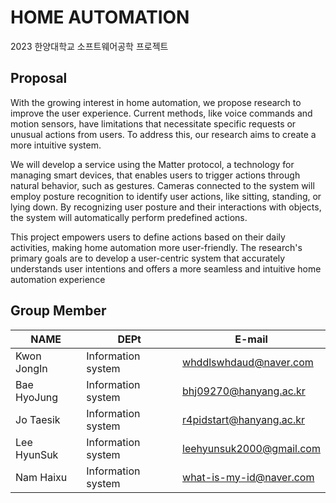 # HOME AUTOMATION


2023 한양대학교 소프트웨어공학 프로젝트

## Proposal

With the growing interest in home automation, we propose research to improve the user experience. Current methods, like voice
commands and motion sensors, have limitations that necessitate specific requests or unusual actions from users. To address this, our research aims to create a more intuitive system. 

We will develop a service using the Matter protocol, a technology for managing smart devices, that enables users to trigger actions through natural behavior, such as gestures. Cameras connected to the system will employ posture recognition to identify user actions, like sitting, standing, or lying down. By recognizing user posture and their interactions with objects,
the system will automatically perform predefined actions.

This project empowers users to define actions based on their daily activities, making home automation more user-friendly. The research's primary goals are to develop a user-centric system that accurately understands user intentions and offers a more seamless and intuitive home automation experience

## Group Member

| NAME | DEPt | E-mail |
|------------|------|------|
| Kwon JongIn  | Information system   | whddlswhdaud@naver.com   |
| Bae HyoJung  | Information system   | bhj09270@hanyang.ac.kr   |
| Jo Taesik    | Information system   | r4pidstart@hanyang.ac.kr   |
| Lee HyunSuk  | Information system   | leehyunsuk2000@gmail.com   |
| Nam Haixu    | Information system   | what-is-my-id@naver.com   |

